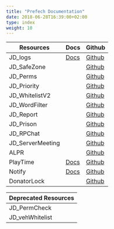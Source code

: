 ```yaml
---
title: "Prefech Documentation"
date: 2018-06-28T16:39:00+02:00
type: index
weight: 10
---
```


Resources | Docs | Github |
--- | --- | --- |
JD_logs | [Docs](./jd_logs/) | [Github](https://github.com/prefech/JD_logs) |
JD_SafeZone | | [Github](https://github.com/prefech/JD_SafeZone) |
JD_Perms | | [Github](https://github.com/prefech/JD_Perms) |
JD_Priority | | [Github](https://github.com/prefech/JD_Priority) |
JD_WhitelistV2 | | [Github](https://github.com/prefech/JD_WhitelistV2) |
JD_WordFilter | | [Github](https://github.com/prefech/JD_WordFilter) |
JD_Report | | [Github](https://github.com/prefech/JD_Report) |
JD_Prison |  | [Github](https://github.com/prefech/JD_Prison) |
JD_RPChat | | [Github](https://github.com/prefech/JD_RPChat) |
JD_ServerMeeting | | [Github](https://github.com/prefech/JD_ServerMeeting) |
ALPR | | [Github](https://github.com/prefech/Prefech_ALPR) |
PlayTime | [Docs](./playtime/) | [Github](https://github.com/prefech/Prefech_playTime) |
Notify | [Docs](./notify/) | [Github](https://github.com/prefech/Prefech_Notify) |
DonatorLock | | [Github](https://github.com/prefech/Prefech_DonatorLock) |

Deprecated Resources |
--- |
JD_PermCheck |
JD_vehWhitelist |
